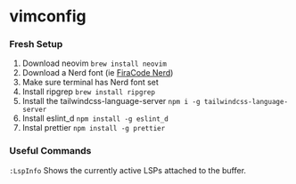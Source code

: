 # vimconfig

### Fresh Setup

1. Download neovim `brew install neovim`
2. Download a Nerd font (ie [FiraCode Nerd](https://www.nerdfonts.com/))
3. Make sure terminal has Nerd font set
4. Install ripgrep `brew install ripgrep`
5. Install the tailwindcss-language-server `npm i -g tailwindcss-language-server`
6. Install eslint_d `npm install -g eslint_d`
7. Instal prettier `npm install -g prettier`

### Useful Commands

`:LspInfo`
Shows the currently active LSPs attached to the buffer.

